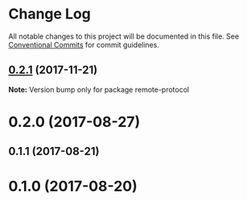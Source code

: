 # Change Log

All notable changes to this project will be documented in this file.
See [Conventional Commits](https://conventionalcommits.org) for commit guidelines.

<a name="0.2.1"></a>
## [0.2.1](https://github.com/remotelib/remote-lib/tree/master/packages/remote-protocol/compare/v0.2.0...v0.2.1) (2017-11-21)




**Note:** Version bump only for package remote-protocol

<a name="0.2.0"></a>
# 0.2.0 (2017-08-27)



<a name="0.1.1"></a>
## 0.1.1 (2017-08-21)



<a name="0.1.0"></a>
# 0.1.0 (2017-08-20)
